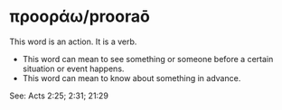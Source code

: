 # προοράω/prooraō
This word is an action. It is a verb.
* This word can mean to see something or someone before a certain situation or event happens.
* This word can mean to know about something in advance.

See: Acts 2:25; 2:31; 21:29
